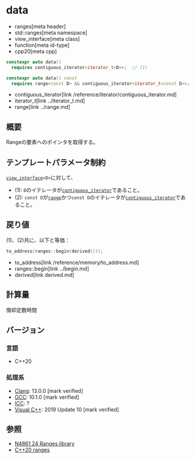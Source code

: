# data
* ranges[meta header]
* std::ranges[meta namespace]
* view_interface[meta class]
* function[meta id-type]
* cpp20[meta cpp]

```cpp
constexpr auto data()
  requires contiguous_iterator<iterator_t<D>>;  // (1)

constexpr auto data() const
  requires range<const D> && contiguous_iterator<iterator_t<const D>>; // (2)
```
* contiguous_iterator[link /reference/iterator/contiguous_iterator.md]
* iterator_t[link ../iterator_t.md]
* range[link ../range.md]

## 概要
Rangeの要素へのポインタを取得する。

## テンプレートパラメータ制約
[`view_interface`](../view_interface.md)`<D>`に対して、

- (1): `D`のイテレータが[`contiguous_iterator`](/reference/iterator/contiguous_iterator.md)であること。
- (2): `const D`が[`range`](../range.md)かつ`const D`のイテレータが[`contiguous_iterator`](/reference/iterator/contiguous_iterator.md)であること。

## 戻り値
(1)、(2)共に、以下と等価：

```cpp
to_address(ranges::begin(derived()));
```
* to_address[link /reference/memory/to_address.md]
* ranges::begin[link ../begin.md]
* derived[link derived.md]

## 計算量
償却定数時間

## バージョン
### 言語
- C++20

### 処理系
- [Clang](/implementation.md#clang): 13.0.0 [mark verified]
- [GCC](/implementation.md#gcc): 10.1.0 [mark verified]
- [ICC](/implementation.md#icc): ?
- [Visual C++](/implementation.md#visual_cpp): 2019 Update 10 [mark verified]

## 参照
- [N4861 24 Ranges library](https://timsong-cpp.github.io/cppwp/n4861/ranges)
- [C++20 ranges](https://techbookfest.org/product/5134506308665344)
